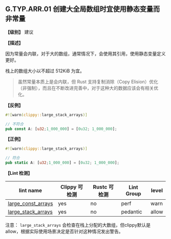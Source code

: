 ## G.TYP.ARR.01 创建大全局数组时宜使用静态变量而非常量

**【级别】** 建议

**【描述】**

因为常量会内联，对于大的数组，通常情况下，会使用其引用，使用静态变量定义更好。

栈上的数组大小以不超过 512KiB 为宜。

> 虽然常量本质上是会内联，但 Rust 支持复制消除（Copy Elision）优化（非强制），而且在不断改进完善中，对于这种大的数据应该会有相关优化。


**【反例】**

```rust
#![warn(clippy::large_stack_arrays)]

// 不符合
pub const A: [u32;1_000_000] = [0u32; 1_000_000];
```

**【正例】**

```rust
#![warn(clippy::large_stack_arrays)]

// 符合
pub static A: [u32;1_000_000] = [0u32; 1_000_000];
```

**【Lint 检测】**

| lint name                                                    | Clippy 可检测 | Rustc 可检测 | Lint Group | level |
| ------------------------------------------------------------ | ------------- | ------------ | ---------- | ----- |
| [large_const_arrays](https://rust-lang.github.io/rust-clippy/master/#large_const_arrays) | yes           | no           | perf       | warn  |
| [large_stack_arrays](https://rust-lang.github.io/rust-clippy/master/#large_stack_arrays) | yes           | no           | pedantic   | allow |

注意： `large_stack_arrays` 会检查在栈上分配的大数组，但clippy默认是 allow，根据实际使用场景决定是否针对这种情况发出警告。



